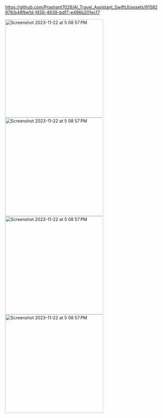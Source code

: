 
https://github.com/Prashant7026/AI_Travel_Assistant_SwiftUI/assets/91582978/b48fbe1d-f456-4639-bdf7-e496b201ecf7

<img width="319" alt="Screenshot 2023-11-22 at 5 08 57 PM" src="https://github.com/Prashant7026/AI_Travel_Assistant_SwiftUI/assets/91582978/5a964012-72a8-4bd5-9c43-11ae34d52d12">
<img width="319" alt="Screenshot 2023-11-22 at 5 08 57 PM" src="https://github.com/Prashant7026/AI_Travel_Assistant_SwiftUI/assets/91582978/5f5951d7-9dc6-440a-8871-2d66f0fc353c">
<img width="319" alt="Screenshot 2023-11-22 at 5 08 57 PM" src="https://github.com/Prashant7026/AI_Travel_Assistant_SwiftUI/assets/91582978/413efefa-0af4-411f-a1b6-4c6751156bd8">
<img width="319" alt="Screenshot 2023-11-22 at 5 08 57 PM" src="https://github.com/Prashant7026/AI_Travel_Assistant_SwiftUI/assets/91582978/a9fe4930-1cfb-4045-ad2d-f617ec146197">
